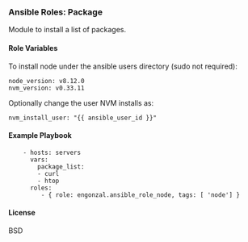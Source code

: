 ### Ansible Roles: Package

Module to install a list of packages.  

#### Role Variables
To install node under the ansible users directory (sudo not required):
```
node_version: v8.12.0
nvm_version: v0.33.11
```

Optionally change the user NVM installs as:
```
nvm_install_user: "{{ ansible_user_id }}"
```

#### Example Playbook

```
    - hosts: servers
      vars:
        package_list:
        - curl
        - htop
      roles:
         - { role: engonzal.ansible_role_node, tags: [ 'node'] }
```

#### License

BSD
